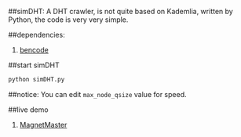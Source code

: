 ##simDHT:
A DHT crawler, is not quite based on Kademlia, written by Python, the code is very very simple.

##dependencies:
1. [bencode](https://pypi.python.org/pypi/bencode/1.0)

##start simDHT
```bash
python simDHT.py
```

##notice:
You can edit `max_node_qsize` value for speed.

##live demo
1. [MagnetMaster](http://cilidashi.com)
